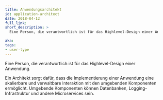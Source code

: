 ```yaml
---
title: Anwendungsarchitekt
id: application-architect
date: 2018-04-12
full_link: 
short_description: >
  Eine Person, die verantwortlich ist für das Highlevel-Design einer Anwendung.

aka: 
tags:
- user-type
---
```

 Eine Person, die verantwortlich ist für das Highlevel-Design einer Anwendung.

<!--more--> 

Ein Architekt sorgt dafür, dass die Implementierung einer Anwendung eine skalierbare und verwaltbare Interaktion mit den umgebenden Komponenten ermöglicht. Umgebende Komponenten können Datenbanken, Logging-Infrastruktur und andere Microservices sein.

